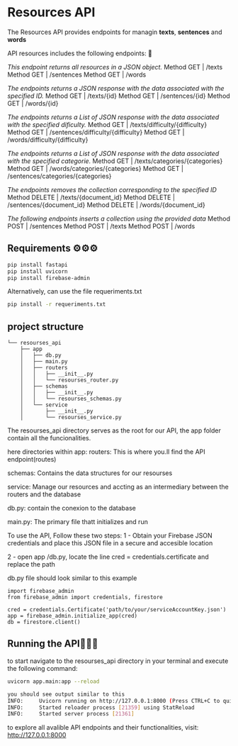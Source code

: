 # Resources API
The Resources API provides endpoints for managin 
**texts**, **sentences** and **words**

API resources includes the following endpoints: 🧠

*This endpoint returns all resources in a JSON object.*
Method GET | /texts
Method GET | /sentences
Method GET | /words

*The endpoints returns a JSON response with the data associated with the specified ID.*
Method GET | /texts/{id}
Method GET | /sentences/{id}
Method GET | /words/{id}

*The endpoints returns a List of JSON response with the data associated with the specified dificulty.*
Method GET | /texts/difficulty/{difficulty}
Method GET | /sentences/difficulty/{difficulty}
Method GET | /words/difficulty/{difficulty}

*The endpoints returns a List of JSON response with the data associated with the specified categorie.*
Method GET | /texts/categories/{categories}
Method GET | /words/categories/{categories}
Method GET | /sentences/categories/{categories}

*The endpoints removes the collection corresponding to the specified ID*
Method DELETE | /texts/{document_id}
Method DELETE | /sentences/{document_id}
Method DELETE | /words/{document_id}

*The following endpoints inserts a collection using the provided data*
Method POST | /sentences
Method POST | /texts
Method POST | /words

## Requirements ⚙️⚙️⚙️

```bash
pip install fastapi
pip install uvicorn
pip install firebase-admin
```

Alternatively, can use the file requeriments.txt

```bash
pip install -r requeriments.txt
```

## project structure 

```
└── resourses_api
    ├── app
    │   ├── db.py
    │   ├── main.py
    │   ├── routers
    │   │   ├── __init__.py
    │   │   └── resourses_router.py
    │   ├── schemas
    │   │   ├── __init__.py
    │   │   └── resourses_schemas.py
    │   └── service
    │       ├── __init__.py
    │       └── resourses_service.py
```

The resourses_api directory serves as the root for our API, the app folder contain all the funcionalities.

here directories within app:
routers: 
    This is where you.ll find the API endpoint(routes)

schemas:
    Contains the data structures for our resourses

service:
    Manage our resources and accting as an intermediary between the routers and the database

db.py:
    contain the conexion to the database

main.py:
    The primary file thatt initializes and run

To use the API, Follow these two steps:
1 - Obtain your Firebase JSON credentials and place this JSON file in a secure and accesible location

2 - open app /db.py, locate the line cred = credentials.certificate and replace the path


db.py file should look similar to this example


```
import firebase_admin
from firebase_admin import credentials, firestore

cred = credentials.Certificate('path/to/your/serviceAccountKey.json')
app = firebase_admin.initialize_app(cred)
db = firestore.client()
```

## Running the API🚀🚀🚀

to start navigate to the resourses_api directory in your terminal and execute the following command:

```bash
uvicorn app.main:app --reload
```

```bash
you should see output similar to this
INFO:     Uvicorn running on http://127.0.0.1:8000 (Press CTRL+C to quit)
INFO:     Started reloader process [21359] using StatReload
INFO:     Started server process [21361]
```

to explore all avalible API endpoints and their functionalities, visit:
 http://127.0.0.1:8000

